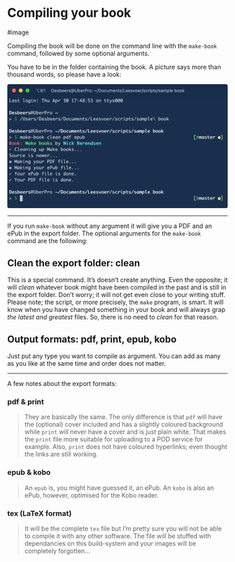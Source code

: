 # Compiling your book

#image

Compiling the book will be done on the command line with the `make-book` command, followed by some optional arguments.

You have to be in the folder containing the book. A picture says  more than thousand words, so please have a look:

![Compiling this book](images/make-book.png)

---

If you run `make-book` without any argument it will give you a PDF and an ePub in the export folder. The optional arguments for the `make-book` command are the following:

## Clean the export folder: **clean**

This is a special command. It’s doesn’t create anything. Even the opposite; it will *clean* whatever book might have been compiled in the past and is still in the export folder. Don’t worry; it will not get even close to your writing stuff.
Please note; the script, or more precisely, the `make` program, is smart. It will know when you have changed something in your book and will always grap *the latest and greatest* files. So, there is no need to *clean* for that reason.

## Output formats: **pdf**, **print**, **epub**, **kobo**

Just put any type you want to compile as argument. You can add as many as you like at the same time and order does not matter.

---

A few notes about the export formats:

### **pdf** & **print**

> They are basically the same. The only difference is that `pdf` will have the (optional) cover included and has a slightly coloured background while `print` will never have a cover and is just plain white. That makes the `print` file more suitable for uploading to a POD service for example. Also, `print` does not have coloured hyperlinks; even thought the links are still working.

### **epub** & **kobo**

> An `epub` is, you might have guessed it, an ePub. An `kobo` is also an ePub, however, optimised for the Kobo reader.

### **tex** (LaTeX format)

> It will be the complete `tex` file but I’m pretty sure you will not be able to compile it with any other software. The file will be stuffed with dependancies on this build-system and your images will be completely forgotten...

